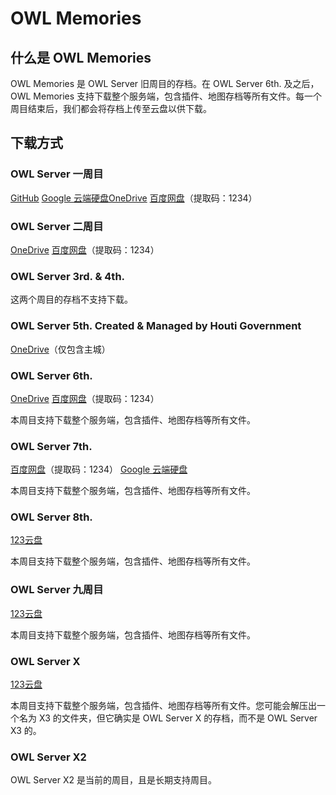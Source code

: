 # OWL Memories

## 什么是 OWL Memories

OWL Memories 是 OWL Server 旧周目的存档。在 OWL Server 6th. 及之后，OWL Memories 支持下载整个服务端，包含插件、地图存档等所有文件。每一个周目结束后，我们都会将存档上传至云盘以供下载。

## 下载方式

### OWL Server 一周目

[GitHub](https://github.com/Kupars/owl/releases/download/OWL/OWL.Server.zip)  [Google 云端硬盘](https://drive.google.com/file/d/1a1JI70qdQ0Mf3XqJmjkBaILwd4X1wWUu/view?usp=drive_link)[OneDrive](https://1drv.ms/u/s!AoLQfFAZB-GPhPEGzc3tTdPN7U_bQw)  [百度网盘](https://pan.baidu.com/s/141WJGNantx4B3fES6SKe4A?pwd=1234)（提取码：1234）

### OWL Server 二周目

[OneDrive](https://1drv.ms/u/s!AoLQfFAZB-GPhZ14Hv6yzU_6mxpy4w)  [百度网盘](https://pan.baidu.com/s/1P7KziFilizV7Wam4I0Ug8g?pwd=1234)（提取码：1234）

### OWL Server 3rd. & 4th.

这两个周目的存档不支持下载。

### OWL Server 5th. Created & Managed by Houti Government

[OneDrive](https://1drv.ms/u/s!AoLQfFAZB-GPhaM-EE0ccilpqJAKqg)（仅包含主城）

### OWL Server 6th.

[OneDrive](https://1drv.ms/u/s!AoLQfFAZB-GPhbcA7g4GCTPTGbI9tw?e=wGi1lJ)  [百度网盘](https://pan.baidu.com/s/1ywRqyfqNGGaNPestbmqcKw?pwd=1234)（提取码：1234）

本周目支持下载整个服务端，包含插件、地图存档等所有文件。

### OWL Server 7th.

[百度网盘](https://pan.baidu.com/s/1w4hDtWBrVoWijsr9WKIseQ?pwd=1234)（提取码：1234）  [Google 云端硬盘](https://drive.google.com/file/d/1xhFE-U_Co_u8m3_OQ8fD02MEeNF8l7JK/view?usp=sharing)

本周目支持下载整个服务端，包含插件、地图存档等所有文件。

### OWL Server 8th.

[123云盘](https://www.123pan.com/s/Hrb5Vv-ZTaad.html)

本周目支持下载整个服务端，包含插件、地图存档等所有文件。

### OWL Server 九周目

[123云盘](https://www.123pan.com/s/Hrb5Vv-bTaad.html)

本周目支持下载整个服务端，包含插件、地图存档等所有文件。

### OWL Server X

[123云盘](https://www.123pan.com/s/Hrb5Vv-fDaad.html)

本周目支持下载整个服务端，包含插件、地图存档等所有文件。您可能会解压出一个名为 X3 的文件夹，但它确实是 OWL Server X 的存档，而不是 OWL Server X3 的。

### OWL Server X2

OWL Server X2 是当前的周目，且是长期支持周目。
